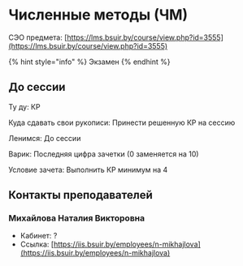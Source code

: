 # Численные методы (ЧМ)

СЭО предмета: [https://lms.bsuir.by/course/view.php?id=3555](https://lms.bsuir.by/course/view.php?id=3555)

{% hint style="info" %}
Экзамен
{% endhint %}

## До сессии

Ту ду: КР

Куда сдавать свои рукописи: Принести решенную КР на сессию

Ленимся: До сессии

Варик: Последняя цифра зачетки (0 заменяется на 10)

Условие зачета: Выполнить КР минимум на 4

## Контакты преподавателей

### Михайлова Наталия Викторовна

* Кабинет: ?
* Ссылка: [https://iis.bsuir.by/employees/n-mikhajlova](https://iis.bsuir.by/employees/n-mikhajlova)
